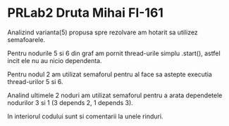 # PRLab2 Druta Mihai FI-161

Analizind varianta(5) propusa spre rezolvare am hotarit sa utilizez semafoarele.

Pentru nodurile 5 si 6 din graf am pornit thread-urile simplu .start(), astfel incit ele nu au nicio dependenta.

Pentru nodul 2 am utilizat semaforul pentru al face sa astepte executia thread-urilor 5 si 6.

Analind ultimele 2 noduri am utilizat semaforul pentru a arata dependetele nodurilor 3 si 1 (3 depends 2, 1 depends 3).

In interiorul codului sunt si comentarii la unele rinduri.
